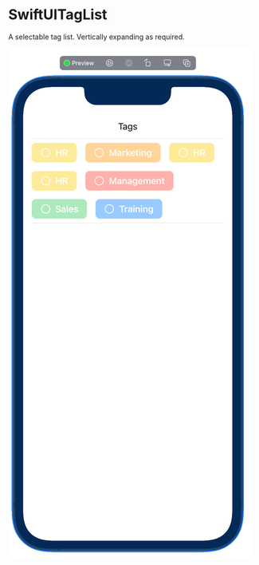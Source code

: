 # SwiftUITagList

A selectable tag list. Vertically expanding as required.

<img src="./example.png">
